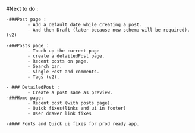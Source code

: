 #Next to do :

    -###Post page :
            - Add a default date while creating a post.
            - And then Draft (later because new schema will be required). (v2)

    -###Posts page :
            - Touch up the current page
            - create a detailedPost page.
            - Recent posts on page.
            - Search bar.
            - Single Post and comments.
            - Tags (v2).

    - ### DetailedPost :
            - Create a post same as preview.
    -###Home page:
            - Recent post (with posts page).
            - Quick fixes(links and ui in footer)
            - User drawer link fixes

    -#### Fonts and Quick ui fixes for prod ready app.
